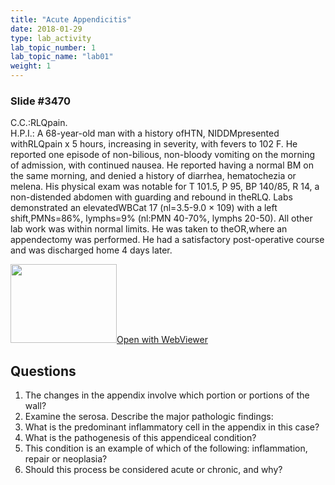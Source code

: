 ```yaml
---
title: "Acute Appendicitis"
date: 2018-01-29
type: lab_activity
lab_topic_number: 1
lab_topic_name: "lab01"
weight: 1
---
```

<div class="entrybody">
<h3>Slide #3470</h3>

<p><span class="caps">C.C.</span>:<span class="caps">RLQ</span>pain.<br>
<span class="caps">H.P.I.</span>: A 68-year-old man with a history of<span class="caps">HTN, NIDDM</span>presented with<span class="caps">RLQ</span>pain x 5 hours, increasing in severity, with fevers to 102 F. He reported one episode of non-bilious, non-bloody vomiting on the morning of admission, with continued nausea. He reported having a normal BM on the same morning, and denied a history of diarrhea, hematochezia or melena. His physical exam was notable for T 101.5, P 95, BP 140/85, R 14, a non-distended abdomen with guarding and rebound in the<span class="caps">RLQ.</span> Labs demonstrated an elevated<span class="caps">WBC</span>at 17 (nl=3.5-9.0 × 109) with a left shift,<span class="caps">PMN</span>s=86%, lymphs=9% (nl:<span class="caps">PMN</span> 40-70%, lymphs 20-50). All other lab work was within normal limits. He was taken to the<span class="caps">OR,</span>where an appendectomy was performed. He had a satisfactory post-operative course and was discharged home 4 days later.</p>

<div class="thumbnail"><a href="https://pathologylab.ctl.columbia.edu/slides/slide3470/" target="_blank"><img alt="" src="/assets/images/slide_3470.jpg" width="170" height="126" class="mt-image-left"></a><a href="https://pathologylab.ctl.columbia.edu/slides/slide3470/" target="_blank">Open with WebViewer</a></div>

<h2>Questions</h2>


<ol>
<li>The changes in the appendix involve which portion or portions of the wall?</li>
<li>Examine the serosa. Describe the major pathologic findings:</li>
<li>What is the predominant inflammatory cell in the appendix in this case?</li>
<li>What is the pathogenesis of this appendiceal condition?</li>
<li>This condition is an example of which of the following: inflammation, repair or neoplasia?</li>
<li>Should this process be considered acute or chronic, and why?</li>
</ol>


						
</div>
